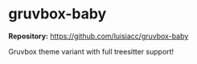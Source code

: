 # gruvbox-baby

**Repository:** https://github.com/luisiacc/gruvbox-baby

Gruvbox theme variant with full treesitter support!
